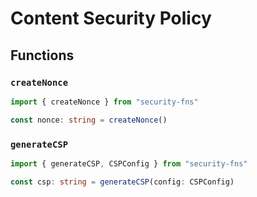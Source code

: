 # Content Security Policy

## Functions

### `createNonce`

```typescript
import { createNonce } from "security-fns"

const nonce: string = createNonce()
```

### `generateCSP`

```typescript
import { generateCSP, CSPConfig } from "security-fns"

const csp: string = generateCSP(config: CSPConfig)
```
